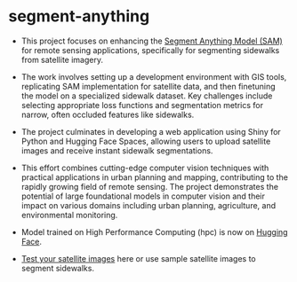 # segment-anything

- This project focuses on enhancing the [Segment Anything Model (SAM)](https://segment-anything.com/) for remote sensing applications, specifically for segmenting sidewalks from satellite imagery. 

- The work involves setting up a development environment with GIS tools, replicating SAM implementation for satellite data, and then finetuning the model on a specialized sidewalk dataset. Key challenges include selecting appropriate loss functions and segmentation metrics for narrow, often occluded features like sidewalks. 

- The project culminates in developing a web application using Shiny for Python and Hugging Face Spaces, allowing users to upload satellite images and receive instant sidewalk segmentations. 

- This effort combines cutting-edge computer vision techniques with practical applications in urban planning and mapping, contributing to the rapidly growing field of remote sensing. The project demonstrates the potential of large foundational models in computer vision and their impact on various domains including urban planning, agriculture, and environmental monitoring.

- Model trained on High Performance Computing (hpc) is now on [Hugging Face](https://huggingface.co/ttd22/segment-anything/blob/main/sam_model.pth).

- [Test your satellite images](https://huggingface.co/spaces/ttd22/segment-anything-model) here or use sample satellite images to segment sidewalks.